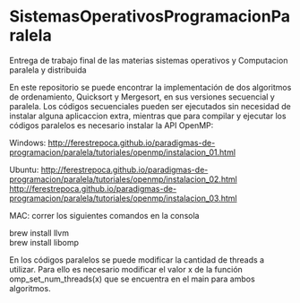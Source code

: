 # SistemasOperativosProgramacionParalela
Entrega de trabajo final de las materias sistemas operativos y Computacion paralela y distribuida

En este repositorio se puede encontrar la implementación de dos algoritmos de ordenamiento, Quicksort y Mergesort, en sus versiones secuencial y paralela.
Los códigos secuenciales pueden ser ejecutados sin necesidad de instalar alguna aplicaccion extra, mientras que para compilar y ejecutar los códigos paralelos es necesario instalar la API OpenMP:

Windows: http://ferestrepoca.github.io/paradigmas-de-programacion/paralela/tutoriales/openmp/instalacion_01.html

Ubuntu: http://ferestrepoca.github.io/paradigmas-de-programacion/paralela/tutoriales/openmp/instalacion_02.html 
http://ferestrepoca.github.io/paradigmas-de-programacion/paralela/tutoriales/openmp/instalacion_03.html 

MAC: correr los siguientes comandos en la consola

brew install llvm  
brew install libomp
	
  En los códigos paralelos se puede modificar la cantidad de threads a utilizar. Para ello es necesario modificar el valor x de la función omp_set_num_threads(x) que se encuentra en el main para ambos algoritmos.

